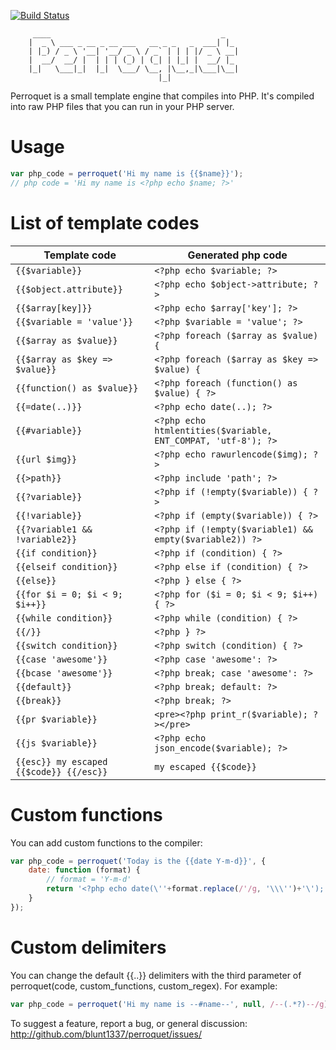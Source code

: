 [![Build Status](https://travis-ci.org/blunt1337/perroquet.svg?branch=master)](https://travis-ci.org/blunt1337/perroquet)

```
	 ____                                      _   
	|  _ \ ___ _ __ _ __ ___   __ _ _   _  ___| |_ 
	| |_) / _ \ '__| '__/ _ \ / _` | | | |/ _ \ __|
	|  __/  __/ |  | | | (_) | (_| | |_| |  __/ |_ 
	|_|   \___|_|  |_|  \___/ \__, |\__,_|\___|\__|
								 |_| 
 ```

Perroquet is a small template engine that compiles into PHP. It's compiled into raw PHP files that you can run in your PHP server.

# Usage
```js
var php_code = perroquet('Hi my name is {{$name}}');
// php code = 'Hi my name is <?php echo $name; ?>'
```

# List of template codes

| Template code | Generated php code |
|---|---|
|`{{$variable}}`|`<?php echo $variable; ?>`|
|`{{$object.attribute}}`|`<?php echo $object->attribute; ?>`|
|`{{$array[key]}}`|`<?php echo $array['key']; ?>`|
|`{{$variable = 'value'}}`|`<?php $variable = 'value'; ?>`|
|`{{$array as $value}}`|`<?php foreach ($array as $value) {`|
|`{{$array as $key => $value}}`|`<?php foreach ($array as $key => $value) {`|
|`{{function() as $value}}`|`<?php foreach (function() as $value) { ?>`|
|`{{=date(..)}}`|`<?php echo date(..); ?>`|
|`{{#variable}}`|`<?php echo htmlentities($variable, ENT_COMPAT, 'utf-8'); ?>`|
|`{{url $img}}`|`<?php echo rawurlencode($img); ?>`|
|`{{>path}}`|`<?php include 'path'; ?>`|
|`{{?variable}}`|`<?php if (!empty($variable)) { ?>`|
|`{{!variable}}`|`<?php if (empty($variable)) { ?>`|
|`{{?variable1 && !variable2}}`|`<?php if (!empty($variable1) && empty($variable2)) ?>`|
|`{{if condition}}`|`<?php if (condition) { ?>`|
|`{{elseif condition}}`|`<?php else if (condition) { ?>`|
|`{{else}}`|`<?php } else { ?>`|
|`{{for $i = 0; $i < 9; $i++}}`|`<?php for ($i = 0; $i < 9; $i++) { ?>`|
|`{{while condition}}`|`<?php while (condition) { ?>`|
|`{{/}}`|`<?php } ?>`|
|`{{switch condition}}`|`<?php switch (condition) { ?>`|
|`{{case 'awesome'}}`|`<?php case 'awesome': ?>`|
|`{{bcase 'awesome'}}`|`<?php break; case 'awesome': ?>`|
|`{{default}}`|`<?php break; default: ?>`|
|`{{break}}`|`<?php break; ?>`|
|`{{pr $variable}}`|`<pre><?php print_r($variable); ?></pre>`|
|`{{js $variable}}`|`<?php echo json_encode($variable); ?>`|
|`{{esc}} my escaped {{$code}} {{/esc}}`|` my escaped {{$code}} `|

# Custom functions
You can add custom functions to the compiler:
```js
var php_code = perroquet('Today is the {{date Y-m-d}}', {
	date: function (format) {
		// format = 'Y-m-d'
		return '<?php echo date(\''+format.replace(/'/g, '\\\'')+'\'); ?>';
	}
});
```

# Custom delimiters
You can change the default {{..}} delimiters with the third parameter of perroquet(code, custom_functions, custom_regex). For example:
```js
var php_code = perroquet('Hi my name is --#name--', null, /--(.*?)--/g);
```

  To suggest a feature, report a bug, or general discussion:
  http://github.com/blunt1337/perroquet/issues/